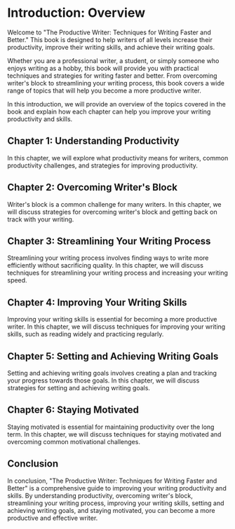 Introduction: Overview
======================

Welcome to "The Productive Writer: Techniques for Writing Faster and Better." This book is designed to help writers of all levels increase their productivity, improve their writing skills, and achieve their writing goals.

Whether you are a professional writer, a student, or simply someone who enjoys writing as a hobby, this book will provide you with practical techniques and strategies for writing faster and better. From overcoming writer's block to streamlining your writing process, this book covers a wide range of topics that will help you become a more productive writer.

In this introduction, we will provide an overview of the topics covered in the book and explain how each chapter can help you improve your writing productivity and skills.

Chapter 1: Understanding Productivity
-------------------------------------

In this chapter, we will explore what productivity means for writers, common productivity challenges, and strategies for improving productivity.

Chapter 2: Overcoming Writer's Block
------------------------------------

Writer's block is a common challenge for many writers. In this chapter, we will discuss strategies for overcoming writer's block and getting back on track with your writing.

Chapter 3: Streamlining Your Writing Process
--------------------------------------------

Streamlining your writing process involves finding ways to write more efficiently without sacrificing quality. In this chapter, we will discuss techniques for streamlining your writing process and increasing your writing speed.

Chapter 4: Improving Your Writing Skills
----------------------------------------

Improving your writing skills is essential for becoming a more productive writer. In this chapter, we will discuss techniques for improving your writing skills, such as reading widely and practicing regularly.

Chapter 5: Setting and Achieving Writing Goals
----------------------------------------------

Setting and achieving writing goals involves creating a plan and tracking your progress towards those goals. In this chapter, we will discuss strategies for setting and achieving writing goals.

Chapter 6: Staying Motivated
----------------------------

Staying motivated is essential for maintaining productivity over the long term. In this chapter, we will discuss techniques for staying motivated and overcoming common motivational challenges.

Conclusion
----------

In conclusion, "The Productive Writer: Techniques for Writing Faster and Better" is a comprehensive guide to improving your writing productivity and skills. By understanding productivity, overcoming writer's block, streamlining your writing process, improving your writing skills, setting and achieving writing goals, and staying motivated, you can become a more productive and effective writer.

